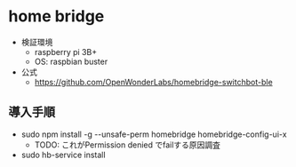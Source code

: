 # home bridge

* 検証環境
  * raspberry pi 3B+
  * OS: raspbian buster
* 公式
  * https://github.com/OpenWonderLabs/homebridge-switchbot-ble

## 導入手順

* sudo npm install -g --unsafe-perm homebridge homebridge-config-ui-x
  * TODO: これがPermission denied でfailする原因調査
* sudo hb-service install
